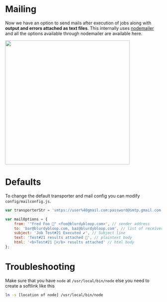 Mailing
=======

Now we have an option to send mails after execution of jobs along with __output and errors attached as text files__. This internally uses [nodemailer](nodemailer.com) and all the options available through nodemailer are available here.

<img src="http://i.imgur.com/BMtWcIX.png" width="400"/>

Defaults
========
To change the default transporter and mail config you can modify `config/mailconfig.js`.

```js
var transporterStr = 'smtps://user%40gmail.com:password@smtp.gmail.com';

var mailOptions = {
    from: '"Fred Foo 👥" <foo@blurdybloop.com>', // sender address
    to: 'bar@blurdybloop.com, baz@blurdybloop.com', // list of receivers
    subject: 'Job Test#21 Executed ✔', // Subject line
    text: 'Test#21 results attached 🐴', // plaintext body
    html: '<b>Test#21 🐴</b> results attached' // html body
};
```

Troubleshooting
===============

Make sure that you have `node` at `/usr/local/bin/node` else you need to create a softlink like this
```bash
ln -s [location of node] /usr/local/bin/node
```


